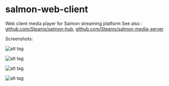 # salmon-web-client
Web client media player for Salmon streaming platform
See also : [github.com/Steams/salmon-hub](https://github.com/Steams/salmon-hub), [github.com/Steams/salmon-media-server](https://github.com/Steams/salmon-media-server)


Screenshots:

![alt tag](https://i.imgur.com/Waln6LQ.png)

![alt tag](https://i.imgur.com/F75suEb.png)

![alt tag](https://i.imgur.com/KPPVxNl.png)

![alt tag](https://i.imgur.com/LXta3ni.png)
